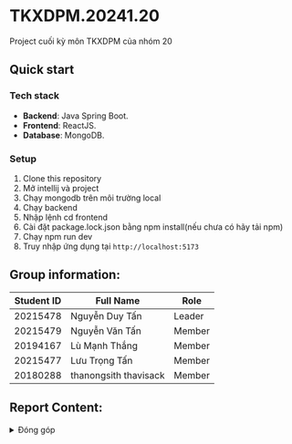 # TKXDPM.20241.20
Project cuối kỳ môn TKXDPM của nhóm 20

## Quick start
### Tech stack
- **Backend**: Java Spring Boot.
- **Frontend**: ReactJS.
- **Database**: MongoDB.
### Setup
1. Clone this repository
2. Mở intellij và project
3. Chạy mongodb trên môi trường local
3. Chạy backend
4. Nhập lệnh cd frontend
5. Cài đặt package.lock.json bằng npm install(nếu chưa có hãy tải npm)
6. Chạy npm run dev
4. Truy nhập ứng dụng tại `http://localhost:5173`
## Group information:

| Student ID | Full Name              | Role   | 
| ---------- | -----------------------|--------|
| 20215478   | Nguyễn Duy Tấn         | Leader |
| 20215479   | Nguyễn Văn Tấn         | Member |
| 20194167   | Lù Mạnh Thắng          | Member |
| 20215477   | Lưu Trọng Tấn          | Member |
| 20180288   | thanongsith thavisack  | Member |

## Report Content:

<details>
    <summary>Đóng góp</summary>
    <br>

<details>
    <summary>Nhóm trưởng: Nguyễn Duy Tấn - 20215478 - 40% </summary>
    
    - Xây base backend và code Backend các use case về Thanh toán, Invoice, ,Order <br>
    - Xây base frontend và code Frontend cho Trang Homepage, Thanh toán, kết quả thanh toán, màn rush Order  <br>
    - Làm SRS, Design Pattern và tham gia hoàn thiện các báo cáo còn lại trong nhóm <br>
    - Chỉ ra vấn đề coupling, coheision, solid và thiết kế design pattern
</details>

<details>
    <summary>Thành viên: Nguyễn Văn Tấn - 20215479 - 30% </summary>
    
    - Code backend cho usecase về Cart, Delivery, Product, tham gia và việc tái cấu trúc mã nguồn  <br>
    - Code frontend cho trang quản lý cart cart <br>
    - Làm SDD, DesignPattern, hoàn thiện UseCase Specification<br>
    - Chỉ ra vấn đề coupling, coheision, solid và thiết kế design pattern<br>
</details>

<details>
    <summary>Thành viên: Lưu Trọng Tấn - 20215477 - 15% </summary>
    
    - Code Frontend cho trang DeliveryInfo <br>
    - Làm testPlan và thực hiện kiểm thử cho nhóm<br>
    - Tham gia xây dựng Class Diagram và Usecase cho nhóm<br>
</details>

<details>
    <summary>Thành viên: Lù Mạnh Thắng - 20194167 - 15% </summary>

    - Code Frontend cho trang xem chi tiết product<br>
    - Làm Usecase Specification cho nhóm <br>
    - Tham gia xây dựng Class Diagram và Usecase cho nhóm<br>
</details>

<details>
    <summary>Member: thanongsith thavisack - 20180288 - 0% </summary>
    
    - Không làm project, nhóm không liên lạc được
</details>


</details>

